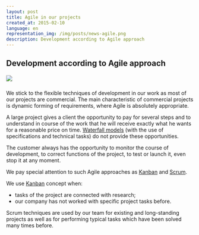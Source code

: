 ```yaml
---
layout: post
title: Agile in our projects
created_at: 2015-02-10
language: en
representation_img: /img/posts/news-agile.png
description: Development according to Agile approach
---
```


## Development according to Agile approach

##### ![](/img/posts/agile.jpg)


We stick to the flexible techniques of development in our work as most of our projects are commercial. The main characteristic of commercial projects is dynamic forming of requirements, where Agile is absolutely appropriate.
  
A large project gives a client the opportunity to pay for several steps and to understand in course of the work that he will receive exactly what he wants for a reasonable price on time. [Waterfall models][wtf] (with the use of specifications and technical tasks) do not provide these opportunities.  

The customer always has the opportunity to monitor the course of development, to correct functions of the project, to test or launch it, even stop it at any moment.

We pay special attention to such Agile approaches as [Kanban][kan] and [Scrum][scr].  

We use [Kanban][kan] concept when:  
   
*	tasks of the project are connected with research; 
*	our company has not worked with specific project tasks before.

Scrum techniques are used by our team for existing and long-standing projects as well as for performing typical tasks which have been solved many times before.

[//]: #
   [scr]: <http://eigenmethod.com/2015/03/05/scrum-post.html>
   [kan]: <https://en.wikipedia.org/wiki/Kanban>
   [wtf]: <https://en.wikipedia.org/wiki/Waterfall_model>